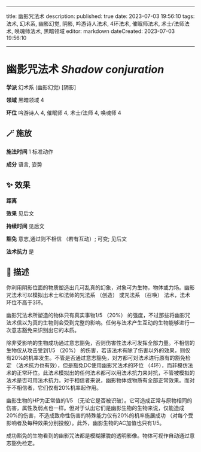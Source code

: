 
---
title: 幽影咒法术
description: 
published: true
date: 2023-07-03 19:56:10
tags: 法术, 幻术系, 幽影幻觉, 阴影, 吟游诗人法术, 4环法术, 催眠师法术, 术士/法师法术, 唤魂师法术, 黑暗领域
editor: markdown
dateCreated: 2023-07-03 19:56:10

---

# **幽影咒法术** *Shadow conjuration*

**学派** 幻术系 (幽影幻觉) \[阴影\] 

**领域** 黑暗领域 4

**环位** 吟游诗人 4, 催眠师 4, 术士/法师 4, 唤魂师 4

## 🪄 施放

**施法时间** 1 标准动作

**成分** 语言, 姿势

## ✨ 效果  

**距离**  

**效果** 见后文 

**持续时间** 见后文 

**豁免** 意志,通过则不相信 （若有互动）; 可变; 见后文

**法术抗力** 是

## 📖 描述

你利用阴影位面的物质塑造出几可乱真的幻象，对象可为生物，物体或力场。幽影咒法术可以模拟出术士和法师的咒法系 （创造） 或咒法系 （召唤） 法术，法术环位不高于3环。

幽影咒法术所塑造的物体只有真实事物1/5 （20%） 的强度，不过那些将幽影咒法术信以为真的生物则会受到完整的影响。任何与法术产生互动的生物能够进行一次意志豁免来识别出它的本质。

除非受影响的生物成功通过意志豁免，否则伤害性法术可发挥全部力量。不相信的生物仅从攻击受到1/5 （20%） 的伤害，若该法术有除了伤害以外的效果，则仅有20%的机率发生。不管是否通过意志豁免，对方都可对法术进行原有的豁免检定 （法术抗力也有效），但是豁免DC使用幽影咒法术的环位 （4环），而非模仿法术的正常环位。此法术模拟出的任何法术都可以用法术抗力来对抗，不管被模拟的法术是否可用法术抗力。对于相信者来说，幽影物体或物质有全部正常效果。而对于不相信者，它们仅有20%机率起作用。

幽影生物的HP为正常值的1/5 （无论它是否被识破）。它可造成正常与原物相同的伤害，属性及弱点也一样。但对于认出它们是幽影生物的生物来说，仅能造成20%的伤害，不造成致命性伤害的特殊能力仅有20%的机率施展成功 （对每个受影响者及每种效果分别投骰）。此外，幽影生物的AC加值也只有1/5。

成功豁免的生物看到的幽影咒法都是模糊朦胧的透明影像。物体可视作自动通过意志豁免检定。
    